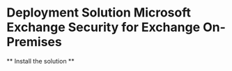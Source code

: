 # Deployment Solution Microsoft Exchange Security for Exchange On-Premises

** Install the solution **
